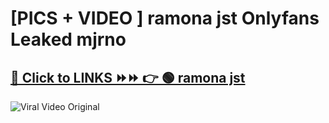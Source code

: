 
 # [PICS + VIDEO ] ramona jst Onlyfans Leaked mjrno

## <h2><a href="https://clipsfans.com/ramona_jst&ref=git">🔗 Click to LINKS ⏩⏩ 👉 🟢 ramona jst </a></h2>

<a href="https://clipsfans.com/ramona_jst&ref=git" rel="nofollow" data-target="animated-image.originalLink"><img src="https://i.ibb.co.com/xMMVF88/686577567.gif" alt="Viral Video Original" style="max-width: 100%; display: inline-block;" data-target="animated-image.originalImage"></a>

